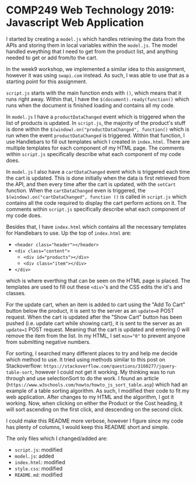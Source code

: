 COMP249 Web Technology 2019: Javascript Web Application
===
I started by creating a `model.js` which handles retrieving the data from the APIs and storing them in local variables within the `model.js`.
The model handled eveything that I need to get from the product list, and anything needed to get or add from/to the cart.

In the week9 workshop, we implemented a similar idea to this assignment, however it was using `swapi.com` instead. As such, I was able to use that as a starting point for this assignment.

`script.js` starts with the main function ends with `()`, which means that it runs right away.
Within that, I have the `$(document).ready(function()` which runs when the document is finished loading and contains all my code.

In `model.js` I have a `productDataChanged` event which is triggered when the list of products is updated. In `script.js`, the majority of the product's stuff is done within the `$(window).on("productDataChanged", function()` which is run when the event `productDataChanged` is triggered.
Within that function, I use Handlebars to fill out templates which I created in `index.html`. There are multiple templates for each component of my HTML page. The comments within `script.js` specifically describe what each component of my code does.

In `model.js` I also have a `cartDataChanged` event which is triggered each time the cart is updated. This is done initially when the data is first retrieved from the API, and then every time after the cart is updated, with the `setCart` function.
When the `cartDataChanged` even is triggered, the `$(window).on("cartDataChanged", function ()` is called in `script.js` which contains all the code required to display the cart perform actions on it. The comments within `script.js` specifically describe what each component of my code does.

Besides that, I have `index.html` which contains all the necessary templates for Handlebars to use. Up the top of `index.html` are:
  * `<header class="header"></header>`
  * `<div class="content">`
      * `<div id="products"></div>`
      * `<div class="item"></div>`
  * `</div>`
  
which is where everthing that can be seen on the HTML page is placed. The templates are used to fill out these `<div>`'s and the CSS edits the id's and classes.

For the update cart, when an item is added to cart using the "Add To Cart" button below the product, it is sent to the server as an `update=0` POST request.
When the cart is updated after the "Show Cart" button has been pushed (i.e. update cart while showing cart), it is sent to the server as an `update=1` POST request. Meaning that the cart is updated and entering 0 will remove the item from the list.
In my HTML, I set `min="0"` to prevent anyone from submitting negative numbers.

For sorting, I searched many different places to try and help me decide which method to use. It tried using methods similar to this post on Stackoverflow: `https://stackoverflow.com/questions/3160277/jquery-table-sort`, however I could not get it working.
My thinking was to run through and use selectionSort to do the work.
I found an article (`https://www.w3schools.com/howto/howto_js_sort_table.asp`) which had an example of a table sorting algorithm. As such, I modified their code to fit my web application. After changes to my HTML and the algorithm, I got it working. Now, when clicking on either the Product or the Cost heading, it will sort ascending on the first click, and descending on the second click.


I could make this README more verbose, however I figure since my code has plenty of columns, I would keep this README short and simple.


The only files which I changed/added are:
  * `script.js`: modified
  * `model.js`: added
  * `index.html`: modified
  * `style.css`: modified
  * `README.md`: modified
  
  